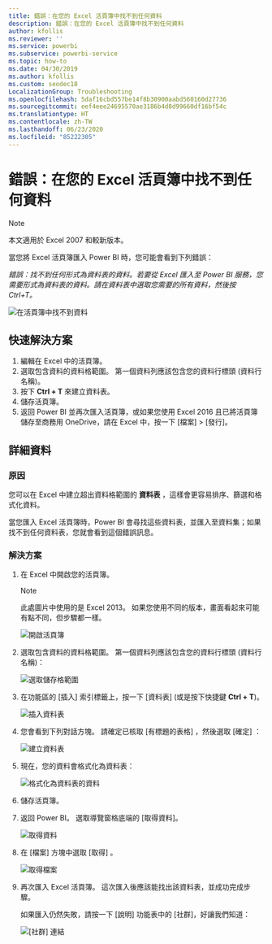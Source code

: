 ```yaml
---
title: 錯誤：在您的 Excel 活頁簿中找不到任何資料
description: 錯誤：在您的 Excel 活頁簿中找不到任何資料
author: kfollis
ms.reviewer: ''
ms.service: powerbi
ms.subservice: powerbi-service
ms.topic: how-to
ms.date: 04/30/2019
ms.author: kfollis
ms.custom: seodec18
LocalizationGroup: Troubleshooting
ms.openlocfilehash: 5daf16cbd557be14f8b30900aabd560160d27736
ms.sourcegitcommit: eef4eee24695570ae3186b4d8d99660df16bf54c
ms.translationtype: HT
ms.contentlocale: zh-TW
ms.lasthandoff: 06/23/2020
ms.locfileid: "85222305"
---
```

# <a name="error-we-couldnt-find-any-data-in-your-excel-workbook"></a>錯誤：在您的 Excel 活頁簿中找不到任何資料

>[!NOTE]  
>本文適用於 Excel 2007 和較新版本。

當您將 Excel 活頁簿匯入 Power BI 時，您可能會看到下列錯誤：

*錯誤：找不到任何形式為資料表的資料。若要從 Excel 匯入至 Power BI 服務，您需要形式為資料表的資料。請在資料表中選取您需要的所有資料，然後按 Ctrl+T。*

![在活頁簿中找不到資料](media/service-admin-troubleshoot-excel-workbook-data/power-bi-we-couldnt-find-any-data.png)

## <a name="quick-solution"></a>快速解決方案
1. 編輯在 Excel 中的活頁簿。
2. 選取包含資料的資料格範圍。 第一個資料列應該包含您的資料行標頭 (資料行名稱)。
3. 按下 **Ctrl + T** 來建立資料表。
4. 儲存活頁簿。
5. 返回 Power BI 並再次匯入活頁簿，或如果您使用 Excel 2016 且已將活頁簿儲存至商務用 OneDrive，請在 Excel 中，按一下 [檔案] > [發行]。

## <a name="details"></a>詳細資料
### <a name="cause"></a>原因
您可以在 Excel 中建立超出資料格範圍的 **資料表** ，這樣會更容易排序、篩選和格式化資料。

當您匯入 Excel 活頁簿時，Power BI 會尋找這些資料表，並匯入至資料集；如果找不到任何資料表，您就會看到這個錯誤訊息。

### <a name="solution"></a>解決方案
1. 在 Excel 中開啟您的活頁簿。 
    >[!NOTE]
    >此處圖片中使用的是 Excel 2013。 如果您使用不同的版本，畫面看起來可能有點不同，但步驟都一樣。
    
    ![開啟活頁簿](media/service-admin-troubleshoot-excel-workbook-data/power-bi-troubleshoot-excel-worksheet-1.png)
2. 選取包含資料的資料格範圍。 第一個資料列應該包含您的資料行標頭 (資料行名稱)：
   
    ![選取儲存格範圍](media/service-admin-troubleshoot-excel-workbook-data/power-bi-troubleshoot-excel-worksheet-2.png)
3. 在功能區的 [插入]  索引標籤上，按一下 [資料表]  \(或是按下快捷鍵 **Ctrl + T**)。
   
    ![插入資料表](media/service-admin-troubleshoot-excel-workbook-data/power-bi-troubleshoot-excel-worksheet-3.png)
4. 您會看到下列對話方塊。 請確定已核取 [有標題的表格]  ，然後選取 [確定]  ：
   
    ![建立資料表](media/service-admin-troubleshoot-excel-workbook-data/power-bi-troubleshoot-excel-create-table.png)
5. 現在，您的資料會格式化為資料表：
   
    ![格式化為資料表的資料](media/service-admin-troubleshoot-excel-workbook-data/power-bi-troubleshoot-excel-table.png)
6. 儲存活頁簿。
7. 返回 Power BI。 選取導覽窗格底端的 [取得資料]。
   
    ![取得資料](media/service-admin-troubleshoot-excel-workbook-data/power-bi-get-data.png)
8. 在 [檔案]  方塊中選取 [取得]  。
   
    ![取得檔案](media/service-admin-troubleshoot-excel-workbook-data/power-bi-get-files.png)
9. 再次匯入 Excel 活頁簿。 這次匯入後應該能找出該資料表，並成功完成步驟。
   
    如果匯入仍然失敗，請按一下 [說明] 功能表中的 [社群]，好讓我們知道：
   
    ![[社群] 連結](media/service-admin-troubleshoot-excel-workbook-data/power-bi-question-menu-community.png)
